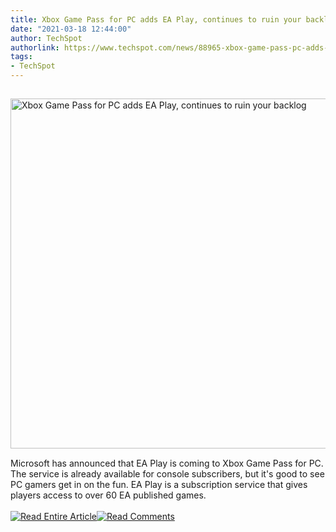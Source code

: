 ```yaml
---
title: Xbox Game Pass for PC adds EA Play, continues to ruin your backlog
date: "2021-03-18 12:44:00"
author: TechSpot
authorlink: https://www.techspot.com/news/88965-xbox-game-pass-pc-adds-ea-play-continues.html
tags:
- TechSpot
---
```

<a href="https://www.techspot.com/news/88965-xbox-game-pass-pc-adds-ea-play-continues.html" target="_blank"><img src="https://static.techspot.com/images2/news/ts3_thumbs/2021/03/2021-03-17-ts3_thumbs-f5a.jpg" width="800" height="560" style="padding: 15px 0" title="Xbox Game Pass for PC adds EA Play, continues to ruin your backlog" /></a><br />Microsoft has announced that EA Play is coming to Xbox Game Pass for PC. The service is already available for console subscribers, but it's good to see PC gamers get in on the fun. EA Play is a subscription service that gives players access to over 60 EA published games.<br /><br /><a href="https://www.techspot.com/news/88965-xbox-game-pass-pc-adds-ea-play-continues.html"><img src="https://static.techspot.com/images/rss/rss_buttons_01.png" border="0" alt="Read Entire Article" /></a><a href="https://www.techspot.com/news/88965-xbox-game-pass-pc-adds-ea-play-continues.html#comments"><img src="https://static.techspot.com/images/rss/rss_buttons_02.png" border="0" alt="Read Comments" /></a><br /><br />